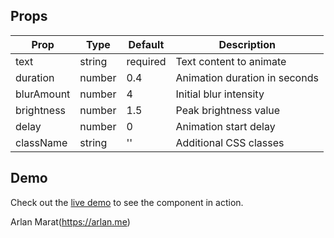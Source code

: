 
## Props

| Prop | Type | Default | Description |
|------|------|---------|-------------|
| text | string | required | Text content to animate |
| duration | number | 0.4 | Animation duration in seconds |
| blurAmount | number | 4 | Initial blur intensity |
| brightness | number | 1.5 | Peak brightness value |
| delay | number | 0 | Animation start delay |
| className | string | '' | Additional CSS classes |

## Demo

Check out the [live demo](https://ghost-text-animation.vercel.app/) to see the component in action.

Arlan Marat(https://arlan.me)